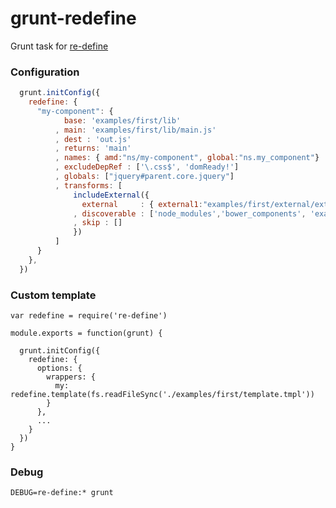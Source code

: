 # grunt-redefine
Grunt task for [re-define](https://github.com/damianbaar/re-define)

### Configuration
```js
  grunt.initConfig({
    redefine: {
      "my-component": {
            base: 'examples/first/lib'
          , main: 'examples/first/lib/main.js'
          , dest : 'out.js'
          , returns: 'main'
          , names: { amd:"ns/my-component", global:"ns.my_component"}
          , excludeDepRef : ['\.css$', 'domReady!']
          , globals: ["jquery#parent.core.jquery"]
          , transforms: [
              includeExternal({
                external     : { external1:"examples/first/external/external1.js" }
              , discoverable : ['node_modules','bower_components', 'examples/first/external/']
              , skip : []
              })
          ]
      }
    },
  })
```

### Custom template
```
var redefine = require('re-define')

module.exports = function(grunt) {

  grunt.initConfig({
    redefine: {
      options: {
        wrappers: {
          my: redefine.template(fs.readFileSync('./examples/first/template.tmpl'))
        }
      },
      ...
    }
  })
}
```

### Debug
`DEBUG=re-define:* grunt`

